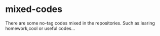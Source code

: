 # mixed-codes
There are some no-tag codes mixed in the repositories.
Such as:learing homework,cool or useful codes...

